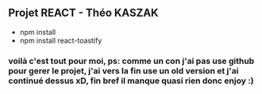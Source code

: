 ## Projet REACT - Théo KASZAK

- npm install
- npm install react-toastify

### voilà c'est tout pour moi, ps: comme un con j'ai pas use github pour gerer le projet, j'ai vers la fin use un old version et j'ai continué dessus xD, fin bref il manque quasi rien donc enjoy :)

